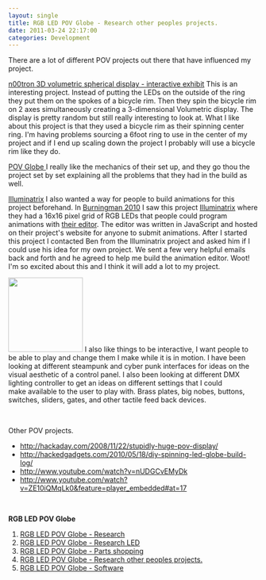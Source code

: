 ```yaml
---
layout: single
title: RGB LED POV Globe - Research other peoples projects. 
date: 2011-03-24 22:17:00
categories: Development 
---
```

There are a lot of different POV projects out there that have influenced my project.

<a href="http://www.instructables.com/id/n00tron-3D-Spherical-Display-Interactive-Exhibit/">n00tron 3D volumetric spherical display - interactive exhibit</a>
This is an interesting project. Instead of putting the LEDs on the outside of the ring they put them on the spokes of a bicycle rim. Then they spin the bicycle rim on 2 axes simultaneously creating a 3-dimensional Volumetric display. The display is pretty random but still really interesting to look at. What I like about this project is that they used a bicycle rim as their spinning center ring. I'm having problems sourcing a 6foot ring to use in the center of my project and if I end up scaling down the project I probably will use a bicycle rim like they do.

<a href="http://ytai-mer.blogspot.com/">POV Globe
</a>I really like the mechanics of their set up, and they go thou the project set by set explaining all the problems that they had in the build as well. <a href="http://ytai-mer.blogspot.com/"></a>

<a href="http://cwd.co.uk/illuminatrix/">Illuminatrix</a>
I also wanted a way for people to build animations for this project beforehand. In <a href="http://www.burningman.com/">Burningman 2010</a> I saw this project <a href="http://cwd.co.uk/illuminatrix/">Illuminatrix</a> where they had a 16x16 pixel grid of RGB LEDs that people could program animations with <a href="http://cwd.co.uk/illuminatrix/edit.php">their editor</a>. The editor was written in JavaScript and hosted on their project's website for anyone to submit animations.
After I started this project I contacted Ben from the Illuminatrix project and asked him if I could use his idea for my own project. We sent a few very helpful emails back and forth and he agreed to help me build the animation editor. Woot! I'm so excited about this and I think it will add a lot to my project.

<a href="http://www.musicradar.com/news/tech/17-amazing-steampunk-synthesizer-mods-224905/9#content"><img class="alignright size-thumbnail wp-image-1414" title="homage-to-moog-530-85" src="/public/uploads/2011/03/homage-to-moog-530-85-150x150.jpg" alt="" width="150" height="150" /></a> I also like things to be interactive, I want people to be able to play and change them I make while it is in motion. I have been looking at different steampunk and cyber punk interfaces for ideas on the visual aesthetic of a control panel. I also been looking at different DMX lighting controller to get an ideas on different settings that I could make available to the user to play with. Brass plates, big nobes, buttons, switches, sliders, gates, and other tactile feed back devices.

&nbsp;

Other POV projects.
<ul>
	<li><a href="http://hackaday.com/2008/11/22/stupidly-huge-pov-display/">http://hackaday.com/2008/11/22/stupidly-huge-pov-display/</a></li>
	<li><a href="http://hackedgadgets.com/2010/05/18/diy-spinning-led-globe-build-log/">http://hackedgadgets.com/2010/05/18/diy-spinning-led-globe-build-log/</a></li>
	<li><a href="http://www.youtube.com/watch?v=nUDGCvEMyDk">http://www.youtube.com/watch?v=nUDGCvEMyDk</a></li>
	<li><a href="http://www.youtube.com/watch?v=ZE10iQMqLk0&amp;feature=player_embedded#at=17">http://www.youtube.com/watch?v=ZE10iQMqLk0&amp;feature=player_embedded#at=17</a></li>
</ul>
&nbsp;

<strong>RGB LED POV Globe</strong>
<ol>
	<li><a href="/rgb-led-pov-globe-research/">RGB LED POV Globe - Research</a><strong>
</strong></li>
	<li><a href="/rgb-led-pov-globe-%E2%80%93-research-led/">RGB LED POV Globe - Research LED</a></li>
	<li><a href="/rgb-led-pov-globe-parts-shopping/">RGB LED POV Globe</a><a href="/rgb-led-pov-globe-%E2%80%93-research-led/"> - Parts shopping</a></li>
	<li><a href="http://http//www.abluestar.com/blog/rgb-led-pov-globe-%E2%80%93-research-other-peoples-projects">RGB LED POV Globe - Research other peoples projects.</a></li>
	<li><a href="/rgb-led-pov-globe-%e2%80%93-software/">RGB LED POV Globe - Software</a></li>
</ol>
<strong>
</strong>
